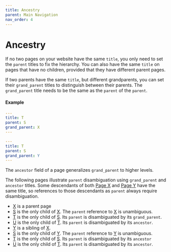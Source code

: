 ```yaml
---
title: Ancestry
parent: Main Navigation
nav_order: 4
---
```


# Ancestry

If no two pages on your website have the same `title`, you only need to set the `parent` titles to fix the hierarchy. You can also have the same `title` on pages that have no children, provided that they have different parent pages.

If two parents have the same `title`, but different grandparents, you can set their `grand_parent` titles to distinguish between their parents. The `grand_parent` title needs to be the same as the `parent` of the `parent`.

#### Example

```yaml
---
title: T
parent: S
grand_parent: X
---
```

```yaml
---
title: T
parent: S
grand_parent: Y
---
```

The `ancestor` field of a page generalizes `grand_parent` to higher levels.

The following pages illustrate `parent` disambiguation using `grand_parent` and `ancestor` titles. Some descendants of both [Page X](X/) and [Page Y](Y/) have the same title, so references to those descendants as `parent` always require disambiguation.

- [X](X/) is a parent page
- [S](XS/) is the only child of [X](X/). The `parent` reference to [X](X/) is unambiguous.
- [T](XT/) is the only child of [S](XS/). Its `parent` is disambiguated by its `grand_parent`.
- [U](XU/) is the only child of [T](XT/). Its `parent` is disambiguated by its `ancestor`.
- [Y](Y/) is a sibling of [X](X/).
- [S](YS/) is the only child of [Y](Y/). The `parent` reference to [Y](Y/) is unambiguous.
- [T](YT/) is the only child of [S](YS/). Its `parent` is disambiguated by its `ancestor`
- [U](YU/) is the only child of [T](YT/). Its `parent` is disambiguated by its `ancestor`.

